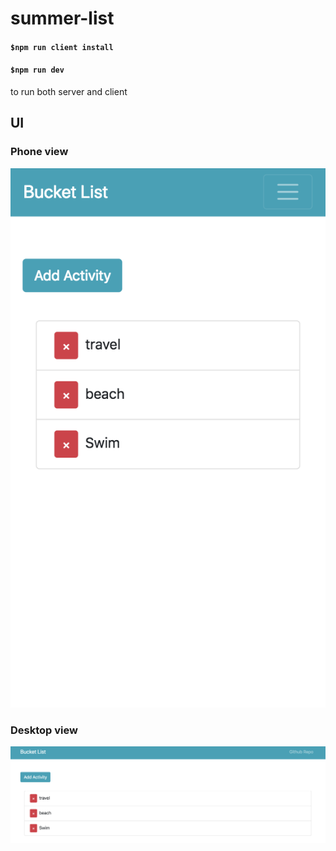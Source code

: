 # summer-list

#### `$npm run client install`

#### `$npm run dev`

to run both server and client

## UI

### Phone view

![phone view](img/device-view.png)

### Desktop view

![default view](img/default-view.png)
